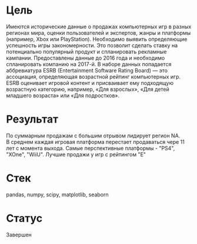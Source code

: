 # Цель
Имеются исторические данные о продажах компьютерных игр в разных регионах мира, оценки пользователей и экспертов, жанры и платформы (например, Xbox или PlayStation).
Необходимо выявить определяющие успешность игры закономерности. Это позволит сделать ставку на потенциально популярный продукт и спланировать рекламные кампании.
Предоставлены данные до 2016 года и необходимо спланировать компанию на 2017-й.
В наборе данных попадается аббревиатура ESRB (Entertainment Software Rating Board) — это ассоциация, определяющая возрастной рейтинг компьютерных игр. ESRB оценивает игровой контент и присваивает ему подходящую возрастную категорию, например, «Для взрослых», «Для детей младшего возраста» или «Для подростков».

# Результат
По суммарным продажам с большим отрывом лидирует регион NA.  
В среднем каждая игровая платформа перестает продаваться чере 11 лет с момента выхода.
Самые перспективные платформы - "PS4", "XOne", "WiiU".
Лучшие продажи у игр с рейтингом "E"


# Стек
pandas, numpy, scipy, matplotlib, seaborn

# Статус
Завершен
